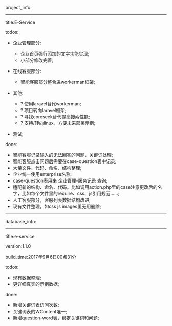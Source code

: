 project_info:

---

title:E-Service

todos:
- 企业管理部分:
  - 企业首页强行添加的文字功能实现;
  - 小部分修改完善;

- 在线客服部分:
  - 智能客服部分整合进workerman框架;

- 其他:
  - ? 使用laravel替代workerman;
  - ? 项目转向laravel框架;
  - ? 寻找coreseek替代提高搜索性能;
  - ? 支持/转向linux，方便未来部署示例;

- 测试;

done:
- 智能客服记录输入的无法回答的问题，关键词处理;
- 智能客服点击问题后需要在case-question表中记录;
- 大量文件、代码、命名、结构整理;
- 企业统一使用enterprise名称;
- case-question表用来 企业管理-服务记录 查询;
- 适配新的结构、命名、代码。比如调用action.php里的case注意更改后的名字，比如每个文件里的require、css、js引用规范……;
- 人工客服部分，客服列表数据结构改进;
- 现有文件整理，如css js images里无用删除;

---

database_info:

---

title:e-service

version:1.1.0

build_time:2017年9月6日00点31分

todos:
- 现有数据整理;
- 更详细真实的示例数据;

done:
- 新增关键词表访问次数;
- 关键词表的WContent唯一;
- 新增question-word表，绑定关键词和问题;